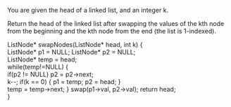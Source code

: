 You are given the head of a linked list, and an integer k.

Return the head of the linked list after swapping the values of the kth node from the beginning and the kth node from the end (the list is 1-indexed).

  ListNode* swapNodes(ListNode* head, int k) 
    {        
        ListNode* p1 = NULL;
        ListNode* p2 = NULL;        
        ListNode* temp = head;        
        while(temp!=NULL) 
        {            
            if(p2 != NULL)
            p2 = p2->next;                        
            k--;
            if(k == 0) 
            {
                p1 = temp;
                p2 = head;
            }            
            temp = temp->next;
        }
        swap(p1->val, p2->val);
        return head;   
    }
